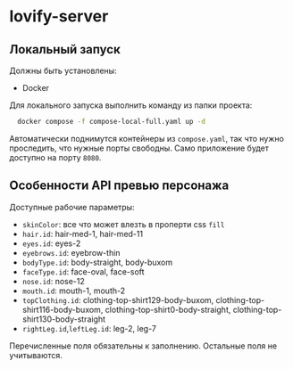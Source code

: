 # lovify-server

## Локальный запуск

Должны быть установлены:
- Docker

Для локального запуска выполнить команду из папки проекта:

```bash
  docker compose -f compose-local-full.yaml up -d
```

Автоматически поднимутся контейнеры из `compose.yaml`, так что нужно проследить, что нужные порты свободны.
Само приложение будет доступно на порту `8080`.

## Особенности API превью персонажа

Доступные рабочие параметры:
- `skinColor`: все что может влезть в проперти css `fill`
- `hair.id`: hair-med-1, hair-med-11
- `eyes.id`: eyes-2
- `eyebrows.id`: eyebrow-thin
- `bodyType.id`: body-straight, body-buxom
- `faceType.id`: face-oval, face-soft
- `nose.id`: nose-12
- `mouth.id`: mouth-1, mouth-2
- `topClothing.id`: clothing-top-shirt129-body-buxom, clothing-top-shirt116-body-buxom, clothing-top-shirt0-body-straight,
clothing-top-shirt130-body-straight
- `rightLeg.id`,`leftLeg.id`: leg-2, leg-7 

Перечисленные поля обязательны к заполнению. Остальные поля не учитываются.
